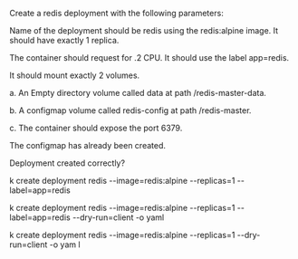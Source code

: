 Create a redis deployment with the following parameters:

Name of the deployment should be redis using the redis:alpine image. It should have exactly 1 replica.

The container should request for .2 CPU. It should use the label app=redis.

It should mount exactly 2 volumes.

a. An Empty directory volume called data at path /redis-master-data.

b. A configmap volume called redis-config at path /redis-master.

c. The container should expose the port 6379.


The configmap has already been created.

Deployment created correctly?


k create deployment redis --image=redis:alpine --replicas=1 --label=app=redis

k create deployment redis --image=redis:alpine --replicas=1 --label=app=redis --dry-run=client -o yaml

k create deployment redis --image=redis:alpine --replicas=1 --dry-run=client -o yam
l